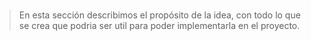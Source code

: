 # <titulo de la idea>

> En esta sección describimos el propósito de la idea, con todo lo que se crea que podria ser util para poder implementarla en el proyecto.
